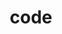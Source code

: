 # code

<html>
    <style>
*, *:before, *:after {
	margin: 0;
	padding: 0;
	word-break: break-all;
  box-sizing: border-box;
  scroll-behavior: smooth;
}

html {
  font-size: 10px;
}

body {
	font-family: 'Ubuntu', sans-serif;
	color: #6e6e6e;
	font-size: 1.6rem;
  background: rgb(14, 7, 1);
}

header, footer {
  display: block;
}

a, a:link, a:visited {
  text-decoration: none;
}

img {
	border: 0;
}

ul {
	list-style: none;
}

.center {
  width: 1170px;
  margin: 20px auto 0;
}

.holder {
  margin: 12rem auto 0;
  width: 150px;
  height: 400px;
  position: relative;
}

.holder *, .holder *:before, .holder *:after {
  position: absolute;
  content: "";
}

.candle {
  bottom: 0;
  width: 150px;
  height: 300px;
  border-radius: 150px / 40px;
  box-shadow: inset 20px -30px 50px 0 rgba(0, 0, 0, 0.4), inset -20px 0 50px 0 rgba(0, 0, 0, 0.4);
  background: #190f02;
  background: -moz-linear-gradient(#e48825, #e78e0e, #833c03, #4c1a03 50%, #1c0900);
  background: -webkit-linear-gradient(#e48825, #e78e0e, #833c03, #4c1a03 50%, #1c0900);
  background: -o-linear-gradient(#e48825, #e78e0e, #833c03, #4c1a03 50%, #1c0900);
  background: -ms-linear-gradient(#e48825, #e78e0e, #833c03, #4c1a03 50%, #1c0900);
  background: linear-gradient(#e48825, #e78e0e, #833c03, #4c1a03 50%, #1c0900);
}

.candle:before {
  width: 100%;
  height: 40px;
  border-radius: 50%;
  border: 2px solid #d47401;
  background: #b86409;
  background: -moz-radial-gradient(#eaa121, #8e4901 45%, #b86409 80%);
  background: -webkit-radial-gradient(#eaa121, #8e4901 45%, #b86409 80%);
  background: -o-radial-gradient(#eaa121, #8e4901 45%, #b86409 80%);
  background: -ms-radial-gradient(#eaa121, #8e4901 45%, #b86409 80%);
  background: radial-gradient(#ffef80, #b86409 60%);
  background: radial-gradient(#eaa121, #8e4901 45%, #b86409 80%);
}

.candle:after {
  width: 34px;
  height: 10px;
  left: 50%;
  transform: translateX(-50%);
  border-radius: 50%;
  top: 14px;
  box-shadow: 0 0 20px 0 rgba(0, 0, 0, 0.5);
  background: -moz-radial-gradient(rgba(0, 0, 0, 0.6), transparent 45%);
  background: -webkit-radial-gradient(rgba(0, 0, 0, 0.6), transparent 45%);
  background: -o-radial-gradient(rgba(0, 0, 0, 0.6), transparent 45%);
  background: -ms-radial-gradient(rgba(0, 0, 0, 0.6), transparent 45%);
  background: radial-gradient(rgba(0, 0, 0, 0.6), transparent 45%);
}

.thread {  
  width: 6px;
  height: 36px;
  top: -17px;
  left: 50%;
  z-index: 1;
  border-radius: 40% 40% 0 0;
  transform: translateX(-50%);
  background: #121212;
  background: -moz-linear-gradient(#d6994a, #4b232c, #121212, black, #e8bb31 90%);
  background: -webkit-linear-gradient(#d6994a, #4b232c, #121212, black, #e8bb31 90%);
  background: -o-linear-gradient(#d6994a, #4b232c, #121212, black, #e8bb31 90%);
  background: -ms-linear-gradient(#d6994a, #4b232c, #121212, black, #e8bb31 90%);
  background: linear-gradient(#d6994a, #4b232c, #121212, black, #e8bb31 90%);
}

.flame {
  width: 24px;
  height: 120px;
  left: 50%;
  transform-origin: 50% 100%;
  transform: translateX(-50%);
  bottom: 100%;
  border-radius: 50% 50% 20% 20%;
  background: rgba(255, 255, 255, 1);
  background: -moz-linear-gradient(white 80%, transparent);
  background: -webkit-linear-gradient(white 80%, transparent);
  background: -o-linear-gradient(white 80%, transparent);
  background: -ms-linear-gradient(white 80%, transparent);
  background: linear-gradient(white 80%, transparent);
  animation: moveFlame 6s linear infinite, enlargeFlame 5s linear infinite;
}

.flame:before {
  width: 100%;
  height: 100%;
  border-radius: 50% 50% 20% 20%;
  box-shadow: 0 0 15px 0 rgba(247, 93, 0, .4), 0 -6px 4px 0 rgba(247, 128, 0, .7);
}

@keyframes moveFlame {
  0%, 100% {
    transform: translateX(-50%) rotate(-2deg);
  }
  50% {
    transform: translateX(-50%) rotate(2deg);
  }
}

@keyframes enlargeFlame {
  0%, 100% {
    height: 120px;
  }
  50% {
    height: 140px;
  }
}

.glow {
  width: 26px;
  height: 60px;
  border-radius: 50% 50% 35% 35%;
  left: 50%;
  top: -48px;
  transform: translateX(-50%);
  background: rgba(0, 133, 255, .7);
  box-shadow: 0 -40px 30px 0 #dc8a0c, 0 40px 50px 0 #dc8a0c, inset 3px 0 2px 0 rgba(0, 133, 255, .6), inset -3px 0 2px 0 rgba(0, 133, 255, .6);
}

.glow:before {
  width: 70%;
  height: 60%;
  left: 50%;
  transform: translateX(-50%);
  bottom: 0;
  border-radius: 50%;
  background: rgba(0, 0, 0, 0.35);
}

.blinking-glow {
  width: 100px;
  height: 180px;
  left: 50%;
  top: -55%;
  transform: translateX(-50%);
  border-radius: 50%;
  background: #ff6000;
  -webkit-filter: blur(50px);
  -moz-filter: blur(60px);
  -o-filter: blur(60px);
  -ms-filter: blur(60px);
  filter: blur(60px);
  animation: blinkIt .1s infinite;
}

@keyframes blinkIt {
  50% { opacity: .8;}
}
</style>
<div class="holder">
    <div class="candle">
      <div class="blinking-glow"></div>
      <div class="thread"></div>
      <div class="glow"></div>
      <div class="flame"></div>
    </div>
  </div>
  
</html>  
